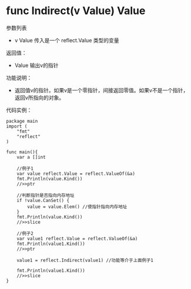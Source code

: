 # func Indirect(v Value) Value

参数列表

- v Value 传入是一个 reflect.Value 类型的变量

返回值：

- Value 输出v的指针

功能说明：

- 返回值v的指针。如果v是一个零指针，间接返回零值。如果v不是一个指针，返回v所指向的对象。

代码实例：
	
	package main
	import (
		"fmt"
		"reflect"
	)
	
	func main(){
		var a []int
		
		//例子1
		var value reflect.Value = reflect.ValueOf(&a)
		fmt.Println(value.Kind())
		//>>ptr
		
		//判断指针是否指向内存地址
		if !value.CanSet() {
			value = value.Elem() //使指针指向内存地址
		}
		fmt.Println(value.Kind())
		//>>slice
		
		//例子2
		var value1 reflect.Value = reflect.ValueOf(&a)
		fmt.Println(value1.Kind())
		//>>ptr
		
		value1 = reflect.Indirect(value1) //功能等介于上面例子1
		
		fmt.Println(value1.Kind())
		//>>slice
	}
